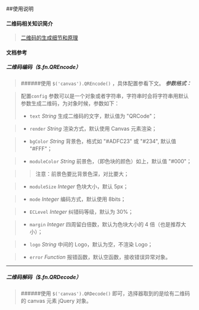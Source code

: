 ##使用说明
#### 二维码相关知识简介
>[二维码的生成细节和原理](http://coolshell.cn/articles/10590.html)

#### 文档参考
##### 二维码编码（$.fn.QREncode）
>######使用 `$('canvas').QREncode()` ，具体配置参看下文。
>***参数格式：***

>配置`config` 参数可以是一个对象或者字符串，字符串时会将字符串用默认参数生成二维码，为对象时候，参数如下：
>* `text` _String_
>    生成二维码的文字，默认值为 "QRCode"；

>* `render` _String_
>    渲染方式，默认使用 Canvas 元素渲染；

>* `bgColor` _String_
>    背景色，格式如 "#ADFC23" 或 "#234", 默认值 "#FFF"；

>* `moduleColor` _String_
>    前景色，（即色块的颜色）如上，默认值 "#000"；

>>    注意：前景色要比背景色深，对比要大；

>* `moduleSize` _Integer_
>    色块大小，默认 5px；

>* `mode` _Integer_
>    编码方式，默认使用 8bits；

>* `ECLevel` _Integer_
>    纠错码等级，默认为 30%；

>* `margin` _Integer_
>    四周留白倍数，默认为色块大小的 4 倍（也是推荐大小）；

>* `logo` _String_
>    中间的 Logo，默认为空，不渲染 Logo；

>* `error` _Function_
>    报错函数，默认空函数，接收错误异常对象。
***

##### 二维码解码（$.fn.QRDecode）
>######使用 `$('canvas').QRDecode()` 即可，选择器取到的是绘有二维码的 canvas 元素 jQuery 对象。
